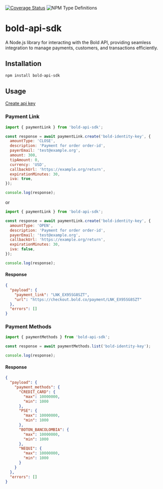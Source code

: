 [![Coverage Status](https://coveralls.io/repos/github/boterop/bold-api-sdk/badge.svg?branch=add-types)](https://coveralls.io/github/boterop/bold-api-sdk?branch=add-types)
![NPM Type Definitions](https://img.shields.io/npm/types/bold-api-sdk)

# bold-api-sdk

A Node.js library for interacting with the Bold API, providing seamless integration to manage payments, customers, and transactions efficiently.

## Installation

```bash
npm install bold-api-sdk
```

## Usage

[Create api key](https://www.developers.bold.co/pagos-en-linea/llaves-de-integracion)

### Payment Link

```js
import { paymentLink } from 'bold-api-sdk';

const response = await paymentLink.create('bold-identity-key', {
  amountType: 'CLOSE',
  description: 'Payment for order order-id',
  payerEmail: 'test@example.org',
  amount: 300,
  tipAmount: 0,
  currency: 'USD',
  callbackUrl: 'https://example.org/return',
  expirationMinutes: 30,
  iva: true,
});

console.log(response);
```

or

```js
import { paymentLink } from 'bold-api-sdk';

const response = await paymentLink.create('bold-identity-key', {
  amountType: 'OPEN',
  description: 'Payment for order order-id',
  payerEmail: 'test@example.org',
  callbackUrl: 'https://example.org/return',
  expirationMinutes: 30,
  iva: false,
});

console.log(response);
```

#### Response

```json
{
  "payload": {
    "payment_link": "LNK_EX95SG8SZT",
    "url": "https://checkout.bold.co/payment/LNK_EX95SG8SZT"
  },
  "errors": []
}
```

### Payment Methods

```js
import { paymentMethods } from 'bold-api-sdk';

const response = await paymentMethods.list('bold-identity-key');

console.log(response);
```

#### Response

```json
{
  "payload": {
    "payment_methods": {
      "CREDIT_CARD": {
        "max": 10000000,
        "min": 1000
      },
      "PSE": {
        "max": 10000000,
        "min": 1000
      },
      "BOTON_BANCOLOMBIA": {
        "max": 10000000,
        "min": 1000
      },
      "NEQUI": {
        "max": 10000000,
        "min": 1000
      }
    }
  },
  "errors": []
}
```
